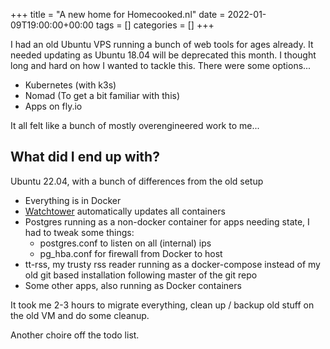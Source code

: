 +++
title = "A new home for Homecooked.nl"
date = 2022-01-09T19:00:00+00:00
tags = []
categories = []
+++

I had an old Ubuntu VPS running a bunch of web tools for ages already. It needed updating as Ubuntu 18.04 will be deprecated this month. I thought long and hard on how I wanted to tackle this. There were some options...

- Kubernetes (with k3s)
- Nomad (To get a bit familiar with this)
- Apps on fly.io

It all felt like a bunch of mostly overengineered work to me...

## What did I end up with?

Ubuntu 22.04, with a bunch of differences from the old setup

- Everything is in Docker
- [Watchtower](https://containrrr.dev/watchtower/) automatically updates all containers
- Postgres running as a non-docker container for apps needing state, I had to tweak some things:
  - postgres.conf to listen on all (internal) ips
  - pg_hba.conf for firewall from Docker to host
- tt-rss, my trusty rss reader running as a docker-compose instead of my old git based installation following master of the git repo
- Some other apps, also running as Docker containers

It took me 2-3 hours to migrate everything, clean up / backup old stuff on the old VM and do some cleanup.

Another choire off the todo list.
